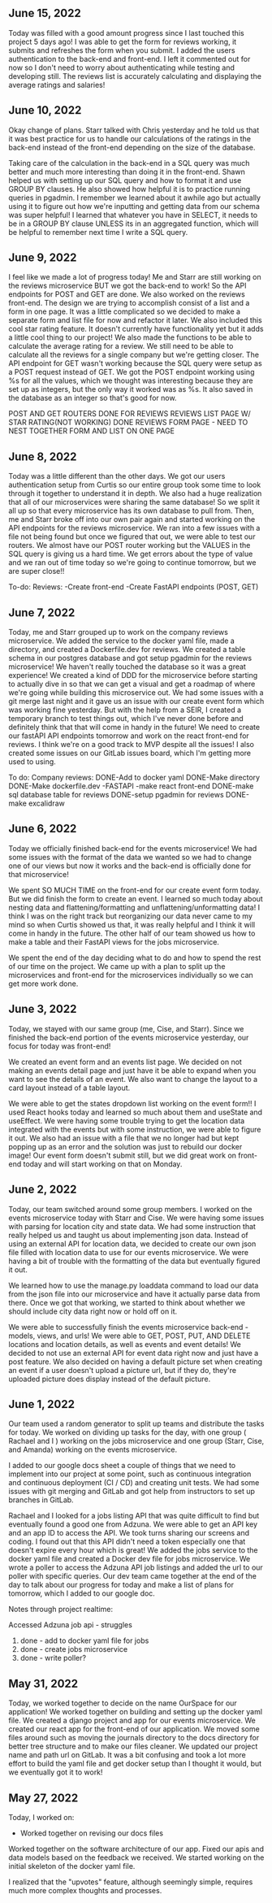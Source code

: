 ## June 15, 2022

Today was filled with a good amount progress since I last touched this project 5 days ago! I was able to get the form for reviews working, it submits and refreshes the form when you submit. I added the users authentication to the back-end and front-end. I left it commented out for now so I don't need to worry about authenticating while testing and developing still. The reviews list is accurately calculating and displaying the average ratings and salaries! 


## June 10, 2022

Okay change of plans. Starr talked with Chris yesterday and he told us that it was best practice for us to handle our calculations of the ratings in the back-end instead of the front-end depending on the size of the database.

Taking care of the calculation in the back-end in a SQL query was much better and much more interesting than doing it in the front-end. Shawn helped us with setting up our SQL query and how to format it and use GROUP BY clauses. He also showed how helpful it is to practice running queries in pgadmin. I remember we learned about it awhile ago but actually using it to figure out how we're inputting and getting data from our schema was super helpful! I learned that whatever you have in SELECT, it needs to be in a GROUP BY clause UNLESS its in an aggregated function, which will be helpful to remember next time I write a SQL query. 


## June 9, 2022

I feel like we made a lot of progress today! Me and Starr are still working on the reviews microservice BUT we got the back-end to work! So the API endpoints for POST and GET are done. We also worked on the reviews front-end. The design we are trying to accomplish consist of a list and a form in one page. It was a little complicated so we decided to make a separate form and list file for now and refactor it later. We also included this cool star rating feature. It doesn't currently have functionality yet but it adds a little cool thing to our project! We also made the functions to be able to calculate the average rating for a review. We still need to be able to calculate all the reviews for a single company but we're getting closer. The API endpoint for GET wasn't working because the SQL query were setup as a POST request instead of GET. We got the POST endpoint working using %s for all the values, which we thought was interesting because they are set up as integers, but the only way it worked was as %s. It also saved in the database as an integer so that's good for now. 

POST AND GET ROUTERS DONE FOR REVIEWS
REVIEWS LIST PAGE W/ STAR RATING(NOT WORKING) DONE
REVIEWS FORM PAGE - 
NEED TO NEST TOGETHER FORM AND LIST ON ONE PAGE

## June 8, 2022

Today was a little different than the other days. We got our users authentication setup from Curtis so our entire group took some time to look through it together to understand it in depth. We also had a huge realization that all of our microservices were sharing the same database! So we split it all up so that every microservice has its own database to pull from. Then, me and Starr broke off into our own pair again and started working on the API endpoints for the reviews microservice. We ran into a few issues with a file not being found but once we figured that out, we were able to test our routers. We almost have our POST router working but the VALUES in the SQL query is giving us a hard time. We get errors about the type of value and we ran out of time today so we're going to continue tomorrow, but we are super close!!

To-do:
    Reviews:
        -Create front-end
        -Create FastAPI endpoints (POST, GET)

## June 7, 2022

Today, me and Starr grouped up to work on the company reviews microservice. We added the service to the docker yaml file, made a directory, and created a Dockerfile.dev for reviews. We created a table schema in our postgres database and got setup pgadmin for the reviews microservice! We haven't really touched the database so it was a great experience! We created a kind of DDD for the microservice before starting to actually dive in so that we can get a visual and get a roadmap of where we're going while building this microservice out. We had some issues with a git merge last night and it gave us an issue with our create event form which was working fine yesterday. But with the help from a SEIR, I created a temporary branch to test things out, which I've never done before and definitely think that that will come in handy in the future! We need to create our fastAPI API endpoints tomorrow and work on the react front-end for reviews. I think we're on a good track to MVP despite all the issues! I also created some issues on our GitLab issues board, which I'm getting more used to using.

To do:
Company reviews:
    DONE-Add to docker yaml
    DONE-Make directory
    DONE-Make dockerfile.dev
    -FASTAPI
    -make react front-end
    DONE-make sql database table for reviews
    DONE-setup pgadmin for reviews
    DONE-make excalidraw


## June 6, 2022

Today we officially finished back-end for the events microservice! We had some issues with the format of the data we wanted so we had to change one of our views but now it works and the back-end is officially done for that microservice!

We spent SO MUCH TIME on the front-end for our create event form today. But we did finish the form to create an event. I learned so much today about nesting data and flattening/formatting and unflattening/unformatting data! I think I was on the right track but reorganizing our data never came to my mind so when Curtis showed us that, it was really helpful and I think it will come in handy in the future. The other half of our team showed us how to make a table and their FastAPI views for the jobs microservice.

We spent the end of the day deciding what to do and how to spend the rest of our time on the project. We came up with a plan to split up the microservices and front-end for the microservices individually so we can get more work done.

## June 3, 2022

Today, we stayed with our same group (me, Cise, and Starr). Since we finished the back-end portion of the events microservice yesterday, our focus for today was front-end!

We created an event form and an events list page. We decided on not making an events detail page and just have it be able to expand when you want to see the details of an event. We also want to change the layout to a card layout instead of a table layout.

We were able to get the states dropdown list working on the event form!! I used React hooks today and learned so much about them and useState and useEffect. We were having some trouble trying to get the location data integrated with the events but with some instruction, we were able to figure it out. We also had an issue with a file that we no longer had but kept popping up as an error and the solution was just to rebuild our docker image! Our event form doesn't submit still, but we did great work on front-end today and will start working on that on Monday.

## June 2, 2022

Today, our team switched around some group members. I worked on the events microservice today with Starr and Cise. We were having some issues with parsing for location city and state data. We had some instruction that really helped us and taught us about implementing json data. Instead of using an external API for location data, we decided to create our own json file filled with location data to use for our events microservice. We were having a bit of trouble with the formatting of the data but eventually figured it out.

We learned how to use the manage.py loaddata command to load our data from the json file into our microservice and have it actually parse data from there. Once we got that working, we started to think about whether we should include city data right now or hold off on it. 

We were able to successfully finish the events microservice back-end - models, views, and urls! We were able to GET, POST, PUT, AND DELETE locations and location details, as well as events and event details! We decided to not use an external API for event data right now and just have a post feature. We also decided on having a default picture set when creating an event if a user doesn't upload a picture url, but if they do, they're uploaded picture does display instead of the default picture. 

## June 1, 2022

Our team used a random generator to split up teams and distribute the tasks for today. We worked on dividing up tasks for the day, with one group ( Rachael and I ) working on the jobs microservice and one group (Starr, Cise, and Amanda) working on the events microservice.

I added to our google docs sheet a couple of things that we need to implement into our project at some point, such as continuous integration and continuous deployment (CI / CD) and creating unit tests. We had some issues with git merging and GitLab and got help from instructors to set up branches in GitLab. 

Rachael and I looked for a jobs listing API that was quite difficult to find but eventually found a good one from Adzuna. We were able to get an API key and an app ID to access the API. We took turns sharing our screens and coding. I found out that this API didn't need a token especially one that doesn't expire every hour which is great! We added the jobs service to the docker yaml file and created a Docker dev file for jobs microservice. We wrote a poller to access the Adzuna API job listings and added the url to our poller with specific queries. Our dev team came together at the end of the day to talk about our progress for today and make a list of plans for tomorrow, which I added to our google doc.

Notes through project realtime:

Accessed Adzuna job api - struggles

1. done - add to docker yaml file for jobs
2. done - create jobs microservice 
3. done - write poller?


## May 31, 2022

Today, we worked together to decide on the name OurSpace for our application! We worked together on building and setting up the docker yaml file. We created a django project and app for our events microservice. We created our react app for the front-end of our application. We moved some files around such as moving the journals directory to the docs directory for better tree structure and to make our files cleaner. We updated our project name and path url on GitLab. It was a bit confusing and took a lot more effort to build the yaml file and get docker setup than I thought it would, but we eventually got it to work!

## May 27, 2022

Today, I worked on:

* Worked together on revising our docs files

Worked together on the software architecture of our app. Fixed our apis and data models based on the feedback we received. We started working on the initial skeleton of the docker yaml file.

I realized that the "upvotes" feature, although seemingly simple, requires much more complex thoughts and processes.